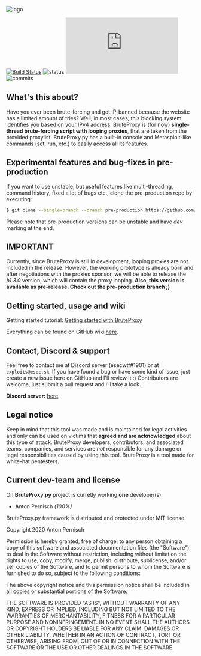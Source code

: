 ![logo](https://storage.esec.sk/saved_data/961104.png)

[![Build Status](https://travis-ci.com/esec-exploits/bruteproxy.py.svg?branch=main)](https://travis-ci.com/esec-exploits/bruteproxy.py) ![status](https://img.shields.io/badge/status-beta-blue) ![Issues](https://img.shields.io/github/issues/esec-exploits/bruteproxy.py) ![commits](https://img.shields.io/github/commits-since/esec-exploits/bruteproxy.py/b1.1.0)

## What's this about?
Have you ever been brute-forcing and got IP-banned because the website has a limited amount of tries? Well, in most cases, this blocking system identifies you based on your IPv4 address. BruteProxy is (for now) **single-thread brute-forcing script with looping proxies**, that are taken from the provided proxylist. BruteProxy.py has a built-in console and Metasploit-like commands (set, run, etc.) to easily access all its features.

## Experimental features and bug-fixes in pre-production
If you want to use unstable, but useful features like multi-threading, command history, fixed a lot of bugs etc., clone the pre-production repo by executing:
```sh
$ git clone --single-branch --branch pre-production https://github.com/esec-exploits/bruteproxy.py.git
```

Please note that pre-production versions can be unstable and have *dev* marking at the end.

## IMPORTANT
Currently, since BruteProxy is still in development, looping proxies are not included in the release. However, the working prototype is already born and after negotiations with the proxies sponsor, we will be able to release the *b1.3.0* version, which will contain the proxy looping. **Also, this version is available as pre-release. Check out the pre-production branch ;)**

## Getting started, usage and wiki
Getting started tutorial: [Getting started with BruteProxy](https://github.com/esec-exploits/bruteproxy.py/wiki/Getting-started)

Everything can be found on GitHub wiki [here](https://github.com/esec-exploits/bruteproxy.py/wiki).

## Contact, Discord & support
Feel free to contact me at Discord server (esecwtf#1901) or at `exploits@esec.sk`. If you have found a bug or have some kind of issue, just create a new issue here on GitHub and I'll review it :)
Contributors are welcome, just submit a pull request and I'll take a look.

**Discord server:** [here](https://discord.gg/ktRUMu2yyF)

## Legal notice
Keep in mind that this tool was made and is maintained for legal activities and only can be used on victims that **agreed and are acknowledged** about this type of attack. BruteProxy developers, contributors, and associated teams, companies, and services are *not* responsible for any damage or legal responsibilities caused by using this tool. BruteProxy is a tool made for white-hat pentesters.

## Current dev-team and license
On **BruteProxy.py** project is curretly working **one** developer(s):
- Anton Pernisch *(100%)*

BruteProxy.py framework is distributed and protected under MIT license.

Copyright 2020 Anton Pernisch

Permission is hereby granted, free of charge, to any person obtaining a copy of this software and associated documentation files (the "Software"), to deal in the Software without restriction, including without limitation the rights to use, copy, modify, merge, publish, distribute, sublicense, and/or sell copies of the Software, and to permit persons to whom the Software is furnished to do so, subject to the following conditions:

The above copyright notice and this permission notice shall be included in all copies or substantial portions of the Software.

THE SOFTWARE IS PROVIDED "AS IS", WITHOUT WARRANTY OF ANY KIND, EXPRESS OR IMPLIED, INCLUDING BUT NOT LIMITED TO THE WARRANTIES OF MERCHANTABILITY, FITNESS FOR A PARTICULAR PURPOSE AND NONINFRINGEMENT. IN NO EVENT SHALL THE AUTHORS OR COPYRIGHT HOLDERS BE LIABLE FOR ANY CLAIM, DAMAGES OR OTHER LIABILITY, WHETHER IN AN ACTION OF CONTRACT, TORT OR OTHERWISE, ARISING FROM, OUT OF OR IN CONNECTION WITH THE SOFTWARE OR THE USE OR OTHER DEALINGS IN THE SOFTWARE.
